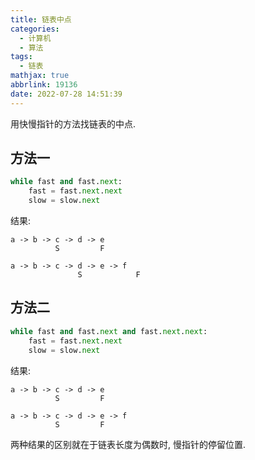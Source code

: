 ```yaml
---
title: 链表中点
categories:
  - 计算机
  - 算法
tags:
  - 链表
mathjax: true
abbrlink: 19136
date: 2022-07-28 14:51:39
---
```

用快慢指针的方法找链表的中点.

<!--more-->

## 方法一
```python
while fast and fast.next:
    fast = fast.next.next
    slow = slow.next
```
结果:
```
a -> b -> c -> d -> e
          S         F
```
```
a -> b -> c -> d -> e -> f
               S            F
```

## 方法二
```python
while fast and fast.next and fast.next.next:
    fast = fast.next.next
    slow = slow.next
```
结果:
```
a -> b -> c -> d -> e
          S         F
```
```
a -> b -> c -> d -> e -> f
          S         F
```
两种结果的区别就在于链表长度为偶数时, 慢指针的停留位置.